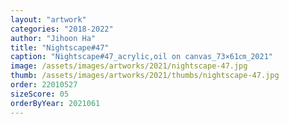 ```yaml
---
layout: "artwork"
categories: "2018-2022"
author: "Jihoon Ha"
title: "Nightscape#47"
caption: "Nightscape#47_acrylic,oil on canvas_73×61㎝_2021"
image: /assets/images/artworks/2021/nightscape-47.jpg
thumb: /assets/images/artworks/2021/thumbs/nightscape-47.jpg
order: 22010527
sizeScore: 05
orderByYear: 2021061
---
```

